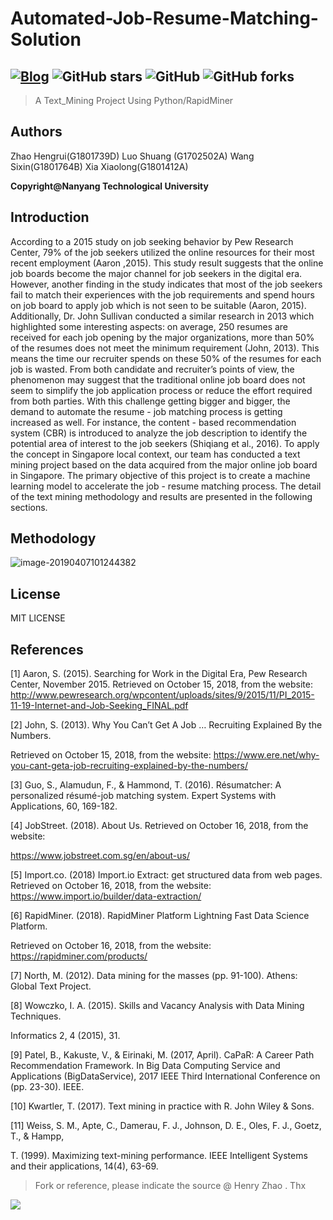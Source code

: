 # Automated-Job-Resume-Matching-Solution 
[![Blog](https://img.shields.io/badge/Blog-HenryZ-green.svg?style=flat&logo=Hulu)](https://henryz.cn)
![GitHub stars](https://img.shields.io/github/stars/superhen/Automated-Job-Resume-Matching-Solution.svg?style=social)
![GitHub](https://img.shields.io/github/license/superhen/Automated-Job-Resume-Matching-Solution.svg?color=blue)
![GitHub forks](https://img.shields.io/github/forks/superhen/Automated-Job-Resume-Matching-Solution.svg?style=social)
---
> A Text_Mining Project Using Python/RapidMiner
## Authors
Zhao Hengrui(G1801739D)
Luo Shuang (G1702502A) 
Wang Sixin(G1801764B) 
Xia Xiaolong(G1801412A) 

**Copyright@Nanyang Technological University**

## Introduction
According to a 2015 study on job seeking behavior by Pew Research Center, 79% of the job seekers utilized the online resources for their most recent employment (Aaron ,2015). This study result suggests that the online job boards become the major channel for job seekers in the digital era. However, another finding in the study indicates that most of the job seekers fail to match their experiences with the job requirements and spend hours on job board to apply job which is not seen to be suitable (Aaron, 2015). Additionally, Dr. John Sullivan conducted a similar research in 2013 which highlighted some interesting aspects: on average, 250 resumes are received for each job opening by the major organizations, more than 50% of the resumes does not meet the minimum requirement (John, 2013). This means the time our recruiter spends on these 50% of the resumes for each job is wasted. From both candidate and recruiter’s points of view, the phenomenon may suggest that the traditional online job board does not seem to simplify the job application process or reduce the effort required from both parties. With this challenge getting bigger and bigger, the demand to automate the resume - job matching process is getting increased as well. For instance, the content - based recommendation system (CBR) is introduced to analyze the job description to identify the potential area of interest to the job seekers (Shiqiang et al., 2016). To apply the concept in Singapore local context, our team has conducted a text mining project based on the data acquired from the major online job board in Singapore. The primary objective of this project is to create a machine learning model to accelerate the job - resume matching process. The detail of the text mining methodology and results are presented in the following sections.

## Methodology
![image-20190407101244382](https://ws2.sinaimg.cn/large/006tNc79gy1g1tule2sanj30t80ei7h4.jpg)

## License
MIT LICENSE

## References

[1] Aaron, S. (2015). Searching for Work in the Digital Era, Pew Research Center, November 2015. Retrieved on October 15, 2018, from the website: http://www.pewresearch.org/wpcontent/uploads/sites/9/2015/11/PI_2015-11-19-Internet-and-Job-Seeking_FINAL.pdf

[2] John, S. (2013). Why You Can’t Get A Job … Recruiting Explained By the Numbers.

Retrieved on October 15, 2018, from the website: https://www.ere.net/why-you-cant-geta-job-recruiting-explained-by-the-numbers/

[3] Guo, S., Alamudun, F., & Hammond, T. (2016). Résumatcher: A personalized résumé-job matching system. Expert Systems with Applications, 60, 169-182.

[4] JobStreet. (2018). About Us. Retrieved on October 16, 2018, from the website:

https://www.jobstreet.com.sg/en/about-us/

[5] Import.co. (2018) Import.io Extract: get structured data from web pages. Retrieved on October 16, 2018, from the website: https://www.import.io/builder/data-extraction/

[6] RapidMiner. (2018). RapidMiner Platform Lightning Fast Data Science Platform.

Retrieved on October 16, 2018, from the website: https://rapidminer.com/products/

[7] North, M. (2012). Data mining for the masses (pp. 91-100). Athens: Global Text Project.

[8] Wowczko, I. A. (2015). Skills and Vacancy Analysis with Data Mining Techniques.

Informatics 2, 4 (2015), 31.

[9] Patel, B., Kakuste, V., & Eirinaki, M. (2017, April). CaPaR: A Career Path Recommendation Framework. In Big Data Computing Service and Applications (BigDataService), 2017 IEEE Third International Conference on (pp. 23-30). IEEE.

[10] Kwartler, T. (2017). Text mining in practice with R. John Wiley & Sons.

[11] Weiss, S. M., Apte, C., Damerau, F. J., Johnson, D. E., Oles, F. J., Goetz, T., & Hampp,

T. (1999). Maximizing text-mining performance. IEEE Intelligent Systems and their applications, 14(4), 63-69.

> Fork or reference, please indicate the source @ Henry Zhao . Thx

![](https://ws2.sinaimg.cn/large/006tKfTcgy1g17e2dj9n9j30bw028aam.jpg)
